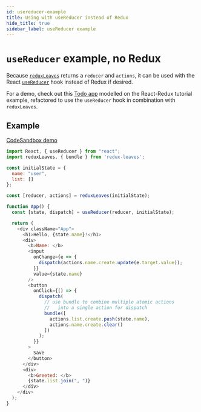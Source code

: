 ```yaml
---
id: usereducer-example
title: Using with useReducer instead of Redux
hide_title: true
sidebar_label: useReducer example
---
```


# `useReducer` example, no Redux

Because [`reduxLeaves`](../README.md) returns a `reducer` and `actions`, it can be used with the React [`useReducer`](https://reactjs.org/docs/hooks-reference.html#usereducer) hook instead of Redux if desired.

For a demo, check out this [Todo app](https://codesandbox.io/s/todo-app-with-usereducer-react-testing-library-and-redux-leaves-inziu) modelled on the React-Redux tutorial example, refactored to use the `useReducer` hook in combination with `reduxLeaves`.

## Example
[CodeSandbox demo](https://codesandbox.io/s/redux-leaves-with-usereducer-5xpkz)

```js
import React, { useReducer } from "react";
import reduxLeaves, { bundle } from 'redux-leaves';

const initialState = {
  name: "user",
  list: []
};

const [reducer, actions] = reduxLeaves(initialState);

function App() {
  const [state, dispatch] = useReducer(reducer, initialState);

  return (
    <div className="App">
      <h1>Hello, {state.name}!</h1>
      <div>
        <b>Name: </b>
        <input
          onChange={e => {
            dispatch(actions.name.create.update(e.target.value));
          }}
          value={state.name}
        />
        <button
          onClick={() => {
            dispatch(
              // use bundle to combine multiple atomic actions
              //   into a single action for dispatch
              bundle([
                actions.list.create.push(state.name),
                actions.name.create.clear()
              ])
            );
          }}
        >
          Save
        </button>
      </div>
      <div>
        <b>Greeted: </b>
        {state.list.join(", ")}
      </div>
    </div>
  );
}
```
